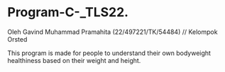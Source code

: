 # Program-C-_TLS22.
Oleh Gavind Muhammad Pramahita (22/497221/TK/54484)  // Kelompok Orsted

This program is made for people to understand their own bodyweight healthiness based on their weight and height.
